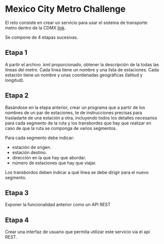# Mexico City Metro Challenge

El reto consiste en crear un servicio para usar el sistema de transporte metro dentro de la CDMX [link](https://gist.github.com/MachinesAreUs/a28c0173fd0d4a57d534129d9d6bcafb).

Se compone de 4 etapas sucesivas.

## Etapa 1

A partir el archivo .kml proporcionado, obtener la descripción de la todas las líneas del metro. Cada línea tiene un nombre y una lista de estaciones. Cada estación tiene un nombre y unas coordenadas geográficas (latitud y longitud).

## Etapa 2

Basándose en la etapa anterior, crear un programa que a partir de los nombres de un par de estaciones, te de instrucciones precisas para trasladarte de una estación a otra, incluyendo todos los detalles necesarios para cada segmento de la ruta y los transbordes que hay que realizar en caso de que la ruta se componga de varios segmentos.

Para cada segmento debe indicar:

- estación de origen.
- estación destino.
- dirección en la que hay que abordar.
- número de estaciones que hay que viajar.

Los transbordos deben indicar a qué línea se debe dirigir para el nuevo segmento.

## Etapa 3

Exponer la funcionalidad anterior como un API REST

## Etapa 4

Crear una interfaz de usuario que permita utilizar este servicio via el api REST.
